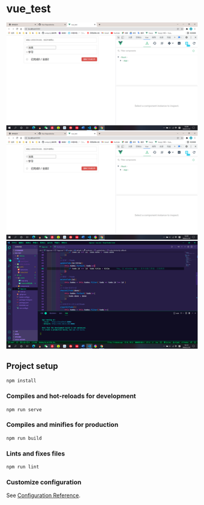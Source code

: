 # vue_test
![TodoList项目成功构建运行](src/assets/TodoList项目成功构建运行.png)
![TodoList项目成功构建运行](https://github.com/weiqsctj/TodoList/blob/main/src/assets/TodoList%E9%A1%B9%E7%9B%AE%E6%88%90%E5%8A%9F%E6%9E%84%E5%BB%BA%E8%BF%90%E8%A1%8C.png)
![在vs code中写出的App.vue代码](https://github.com/weiqsctj/TodoList/blob/main/src/assets/%E5%9C%A8vs%20code%E4%B8%AD%E5%86%99%E5%87%BA%E7%9A%84App.vue%E4%BB%A3%E7%A0%81.png)
## Project setup
```
npm install
```

### Compiles and hot-reloads for development
```
npm run serve
```

### Compiles and minifies for production
```
npm run build
```

### Lints and fixes files
```
npm run lint
```

### Customize configuration
See [Configuration Reference](https://cli.vuejs.org/config/).
